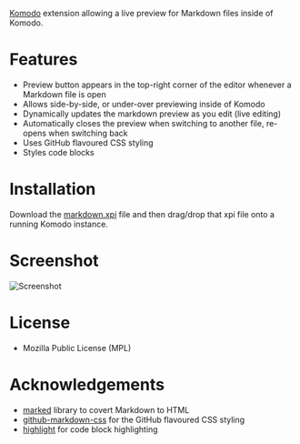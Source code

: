 [Komodo](http://www.komodoide.com/) extension allowing a live preview for Markdown files inside of Komodo.

# Features

- Preview button appears in the top-right corner of the editor whenever a Markdown file is open
- Allows side-by-side, or under-over previewing inside of Komodo
- Dynamically updates the markdown preview as you edit (live editing)
- Automatically closes the preview when switching to another file, re-opens when switching back
- Uses GitHub flavoured CSS styling
- Styles code blocks

# Installation

Download the [markdown.xpi](releases/markdown-viewer-0.3-ko.xpi?raw=true]) file
and then drag/drop that xpi file onto a running Komodo instance.

# Screenshot

![Screenshot](https://github.com/Komodo/markdown-viewer/raw/master/screenshots/markdown-viewer.png)

# License

- Mozilla Public License (MPL)

# Acknowledgements

- [marked](https://github.com/chjj/marked) library to covert Markdown to HTML
- [github-markdown-css](https://github.com/sindresorhus/github-markdown-css) for the GitHub flavoured CSS styling
- [highlight](https://github.com/isagalaev/highlight.js) for code block highlighting
